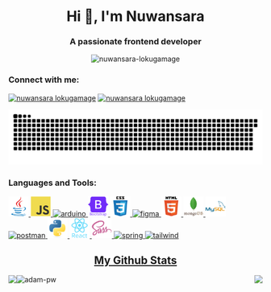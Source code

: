 
<!--
**Nuwansara-Lokugamage/Nuwansara-Lokugamage** is a ✨ _special_ ✨ repository because its `README.md` (this file) appears on your GitHub profile.

Here are some ideas to get you started:

- 🔭 I’m currently working on ...
- 🌱 I’m currently learning ...
- 👯 I’m looking to collaborate on ...
- 🤔 I’m looking for help with ...
- 💬 Ask me about ...
- 📫 How to reach me: ...
- 😄 Pronouns: ...
- ⚡ Fun fact: ...
-->

<h1 align="center">Hi 👋, I'm Nuwansara</h1>
<h3 align="center">A passionate frontend developer</h3>

<p align="center"> <img src="https://komarev.com/ghpvc/?username=nuwansara-lokugamage&label=Profile%20views&color=0e75b6&style=flat" alt="nuwansara-lokugamage" /> </p>


<!-- <p align="left"> <a href="https://github.com/ryo-ma/github-profile-trophy"><img src="https://github-profile-trophy.vercel.app/?username=nuwansara-lokugamage" alt="nuwansara-lokugamage" /></a>
</p>  -->

<h3 align="left">Connect with me:</h3>
<p align="left">
<a href="https://fb.com/nuwansara.lokugamage" target="blank"><img align="center" src="https://raw.githubusercontent.com/rahuldkjain/github-profile-readme-generator/master/src/images/icons/Social/facebook.svg" alt="nuwansara lokugamage" height="30" width="40" /></a>
<a href="https://instagram.com/nuwansara.lokugamage" target="blank"><img align="center" src="https://raw.githubusercontent.com/rahuldkjain/github-profile-readme-generator/master/src/images/icons/Social/instagram.svg" alt="nuwansara lokugamage" height="30" width="40" /></a>
</p>


![snake gif ](https://github.com/TekyaygilFethi/TekyaygilFethi/blob/output/github-contribution-grid-snake.svg)


<h3 align="left">Languages and Tools:</h3>
<p align="left"> 
<a href="https://www.java.com" target="_blank" rel="noreferrer"> <img src="https://raw.githubusercontent.com/devicons/devicon/master/icons/java/java-original.svg" alt="java" width="40" height="40"/> </a> <a href="https://developer.mozilla.org/en-US/docs/Web/JavaScript" target="_blank" rel="noreferrer"> <img src="https://raw.githubusercontent.com/devicons/devicon/master/icons/javascript/javascript-original.svg" alt="javascript" width="40" height="40"/> </a>
<a href="https://www.arduino.cc/" target="_blank" rel="noreferrer"> <img src="https://cdn.worldvectorlogo.com/logos/arduino-1.svg" alt="arduino" width="40" height="40"/> </a> <a href="https://getbootstrap.com" target="_blank" rel="noreferrer"> <img src="https://raw.githubusercontent.com/devicons/devicon/master/icons/bootstrap/bootstrap-plain-wordmark.svg" alt="bootstrap" width="40" height="40"/> </a> <a href="https://www.w3schools.com/css/" target="_blank" rel="noreferrer"> <img src="https://raw.githubusercontent.com/devicons/devicon/master/icons/css3/css3-original-wordmark.svg" alt="css3" width="40" height="40"/> </a> <a href="https://www.figma.com/" target="_blank" rel="noreferrer"> <img src="https://www.vectorlogo.zone/logos/figma/figma-icon.svg" alt="figma" width="40" height="40"/> </a> <a href="https://www.w3.org/html/" target="_blank" rel="noreferrer"> <img src="https://raw.githubusercontent.com/devicons/devicon/master/icons/html5/html5-original-wordmark.svg" alt="html5" width="40" height="40"/> </a>  <a href="https://www.mongodb.com/" target="_blank" rel="noreferrer"> <img src="https://raw.githubusercontent.com/devicons/devicon/master/icons/mongodb/mongodb-original-wordmark.svg" alt="mongodb" width="40" height="40"/> </a> <a href="https://www.mysql.com/" target="_blank" rel="noreferrer"> <img src="https://raw.githubusercontent.com/devicons/devicon/master/icons/mysql/mysql-original-wordmark.svg" alt="mysql" width="40" height="40"/> </a> <a href="https://postman.com" target="_blank" rel="noreferrer"> <img src="https://www.vectorlogo.zone/logos/getpostman/getpostman-icon.svg" alt="postman" width="40" height="40"/> </a> <a href="https://www.python.org" target="_blank" rel="noreferrer"> <img src="https://raw.githubusercontent.com/devicons/devicon/master/icons/python/python-original.svg" alt="python" width="40" height="40"/> </a> <a href="https://reactjs.org/" target="_blank" rel="noreferrer"> <img src="https://raw.githubusercontent.com/devicons/devicon/master/icons/react/react-original-wordmark.svg" alt="react" width="40" height="40"/> </a> <a href="https://sass-lang.com" target="_blank" rel="noreferrer"> <img src="https://raw.githubusercontent.com/devicons/devicon/master/icons/sass/sass-original.svg" alt="sass" width="40" height="40"/> </a> <a href="https://spring.io/" target="_blank" rel="noreferrer"> <img src="https://www.vectorlogo.zone/logos/springio/springio-icon.svg" alt="spring" width="40" height="40"/> </a> <a href="https://tailwindcss.com/" target="_blank" rel="noreferrer"> <img src="https://www.vectorlogo.zone/logos/tailwindcss/tailwindcss-icon.svg" alt="tailwind" width="40" height="40"/> </a> </p>

<h2 align="center"><u>My Github Stats</u></h2>



<p> <img align="left" src="https://github-readme-streak-stats.herokuapp.com/?user=nuwansara-lokugamage&theme=holi-theme"></p>

<p align="right">
  <img align="right" src="https://github-readme-stats.vercel.app/api/top-langs/?username=nuwansara-lokugamage&layout=compact&theme=github_dark&langs_count=10&exclude_repo=kasweb">


<p>&nbsp;<img align="left" src="https://github-readme-stats.vercel.app/api?username=nuwansara-lokugamage&show_icons=true&locale=en&bg_color=0d1117&text_color=ffffff&repo=convoychat"
    alt="adam-pw" /></p>
    




